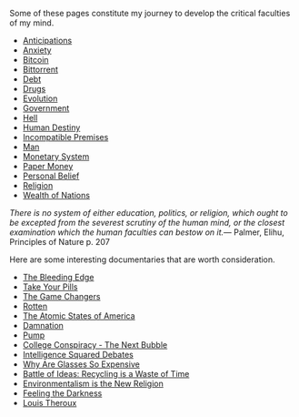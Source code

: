 <link href="index.css" rel="stylesheet"/>

Some of these pages constitute my journey to develop the critical faculties of my mind.

- [Anticipations](anticipations.md)
- [Anxiety](anxiety.md)
- [Bitcoin](bitcoin.md)
- [Bittorrent](bittorrent.md)
- [Debt](debt.md)
- [Drugs](drugs.md)
- [Evolution](evolution.md)
- [Government](government.md)
- [Hell](hell.md)
- [Human Destiny](human-destiny.md)
- [Incompatible Premises](incompatible-premises.md)
- [Man](man.md)
- [Monetary System](monetary-system.md)
- [Paper Money](paper-money.md)
- [Personal Belief](personal-belief.md)
- [Religion](religion-toc.md)
- [Wealth of Nations](wealth-of-nations.md)

<quote><cite>There is no system of either education, politics, or religion, which ought to be excepted from the severest scrutiny of the human mind, or the closest examination which the human faculties can bestow on it.</cite><span>&mdash; <author>Palmer, Elihu</author>, <book>Principles of Nature p. 207</book></span></quote>

Here are some interesting documentaries that are worth consideration.

-   [The Bleeding Edge](https://www.netflix.com/title/80170862)
-   [Take Your Pills](https://www.netflix.com/title/80117831)
-   [The Game Changers](https://www.netflix.com/title/81157840)
-   [Rotten](https://www.netflix.com/title/80146284)
-   [The Atomic States of America](http://www.youtube.com/watch?v=dbjD6uUEZ0o)
-   [Damnation](http://www.youtube.com/watch?v=a125tVzOtsg)
-   [Pump](http://www.youtube.com/watch?v=W5HFqAbOgns)
-   [College Conspiracy - The Next Bubble](http://www.youtube.com/watch?v=Vt2dnPKEK9g)
-   [Intelligence Squared Debates](http://www.youtube.com/user/IntelligenceSquared)
-   [Why Are Glasses So Expensive](http://www.youtube.com/watch?v=voUiWOGv8ec)
-   [Battle of Ideas: Recycling is a Waste of Time](http://www.youtube.com/watch?v=bzsTaj2o2dk)
-   [Environmentalism is the New Religion](http://www.youtube.com/watch?v=idYdVQ6nwfA)
-   [Feeling the Darkness](http://www.youtube.com/watch?v=1yTaowYrA2o)
-   [Louis Theroux](http://louistheroux.com/)
